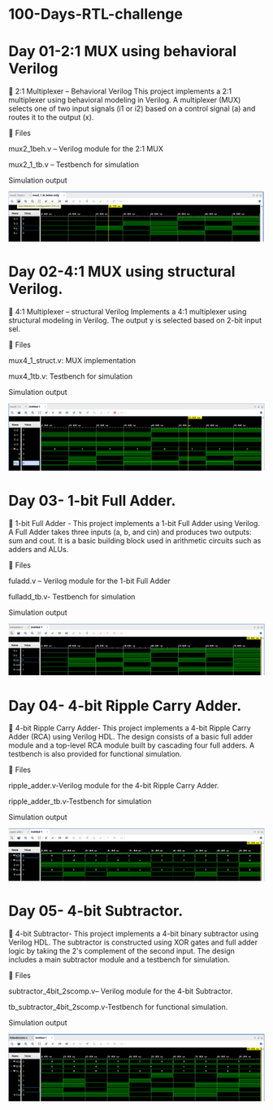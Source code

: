 # 100-Days-RTL-challenge
# Day 01-2:1 MUX using behavioral Verilog
🔀 2:1 Multiplexer – Behavioral Verilog
This project implements a 2:1 multiplexer using behavioral modeling in Verilog. A multiplexer (MUX) selects one of two input signals (i1 or i2) based on a control signal (a) and routes it to the output (x).

📁 Files

mux2_1beh.v – Verilog module for the 2:1 MUX

mux2_1_tb.v – Testbench for simulation

Simulation output 

![Simulation Output](day1mux2_1.png)

# Day 02-4:1 MUX using structural Verilog.
🔀 4:1 Multiplexer – structural Verilog
Implements a 4:1 multiplexer using structural modeling in Verilog. The output y is selected based on 2-bit input sel.

📁 Files

mux4_1_struct.v: MUX implementation

mux4_1tb.v: Testbench for simulation

Simulation output

![Simulation Output](day2mux4_1.png)

# Day 03- 1-bit Full Adder.
🔀 1-bit Full Adder -
This project implements a 1-bit Full Adder using Verilog. A Full Adder takes three inputs (a, b, and cin) and produces two outputs: sum and cout. It is a basic building block used in arithmetic circuits such as adders and ALUs.

📁 Files

fuladd.v – Verilog module for the 1-bit Full Adder

fulladd_tb.v- Testbench for simulation

Simulation output

![Simulation Output](day3full_adder.png)

# Day 04- 4-bit Ripple Carry Adder.
🔀 4-bit Ripple Carry Adder-
This project implements a 4-bit Ripple Carry Adder (RCA) using Verilog HDL. The design consists of a basic full adder module and a top-level RCA module built by cascading four full adders. A testbench is also provided for functional simulation.

📁 Files

ripple_adder.v-Verilog module for the 4-bit Ripple Carry Adder.

ripple_adder_tb.v-Testbench for simulation

Simulation output

![Simulation Output](day4ripple_adder.png)

# Day 05- 4-bit Subtractor.
🔀 4-bit Subtractor-
This project implements a 4-bit binary subtractor using Verilog HDL. The subtractor is constructed using XOR gates and full adder logic by taking the 2's complement of the second input. The design includes a main subtractor module and a testbench for simulation.

📁 Files

subtractor_4bit_2scomp.v– Verilog module for the 4-bit Subtractor.

tb_subtractor_4bit_2scomp.v-Testbench for functional simulation.

Simulation output

![Simulation Output](day5full_sub.png)
